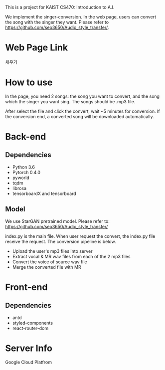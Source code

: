 This is a project for KAIST CS470: Introduction to A.I.


We implement the singer-conversion. In the web page, users can convert the song with the singer they want. Please refer to https://github.com/seo3650/Audio_style_transfer/.

# Web Page Link
채우기


# How to use
In the page, you need 2 songs: the song you want to convert, and the song which the singer you want sing. The songs should be .mp3 file.

After select the file and click the convert, wait ~5 minutes for conversion. If the conversion end, a converted song will be downloaded automatically.

# Back-end
## Dependencies
* Python 3.6
* Pytorch 0.4.0
* pyworld
* tqdm
* librosa
* tensorboardX and tensorboard

## Model
We use StarGAN pretrained model. Please refer to:
https://github.com/seo3650/Audio_style_transfer/


index.py is the main file. When user request the convert, the index.py file receive the request. The conversion pipeline is below.


* Upload the user's mp3 files into server
* Extract vocal & MR wav files from each of the 2 mp3 files
* Convert the voice of source wav file
* Merge the converted file with MR




# Front-end
## Dependencies
  * antd
  * styled-components
  * react-router-dom


# Server Info
Google Cloud Platfrom
